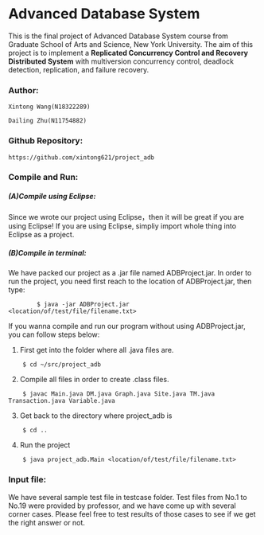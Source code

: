 # Advanced Database System

This is the final project of Advanced Database System course from Graduate School of Arts and Science, New York University. The aim of this project is to implement a **Replicated Concurrency Control and Recovery Distributed System** with multiversion concurrency control, deadlock detection, replication, and failure recovery.

### **Author:**

    Xintong Wang(N18322289)
  
    Dailing Zhu(N11754882)
  


### **Github Repository:** 
    https://github.com/xintong621/project_adb




### **Compile and Run:**

##### (A)Compile using Eclipse:

Since we wrote our project using Eclipse，then it will be great if you are using Eclipse!
If you are using Eclipse, simpliy import whole thing into Eclipse as a project.

##### (B)Compile in terminal:
We have packed our project as a .jar file named ADBProject.jar. In order to run the project, you need first reach to the location of ADBProject.jar, then type:
```
        $ java -jar ADBProject.jar <location/of/test/file/filename.txt>
```

If you wanna compile and run our program without using ADBProject.jar, you can follow steps below:
1. First get into the folder where all .java files are.
```
	$ cd ~/src/project_adb
```
2. Compile all files in order to create .class files.
```
	$ javac Main.java DM.java Graph.java Site.java TM.java Transaction.java Variable.java
```
3. Get back to the directory where project_adb is
```
	$ cd ..
```
4. Run the project
```
	$ java project_adb.Main <location/of/test/file/filename.txt>
```




### **Input file:**

We have several sample test file in testcase folder. Test files from No.1 to No.19 were provided by professor, and we have come up with several corner cases. Please feel free to test results of those cases to see if we get the right answer or not. 
